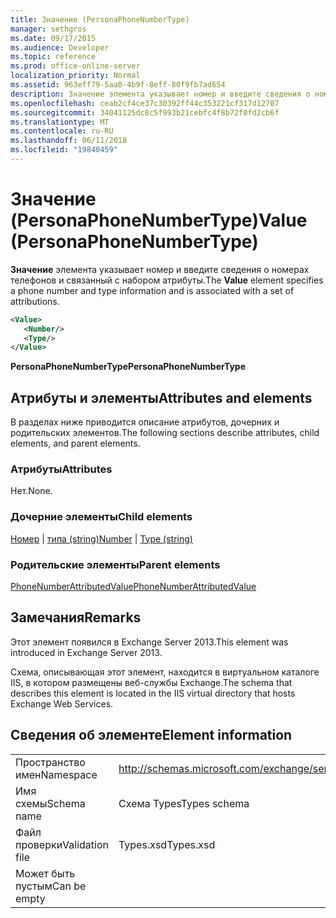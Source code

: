 ```yaml
---
title: Значение (PersonaPhoneNumberType)
manager: sethgros
ms.date: 09/17/2015
ms.audience: Developer
ms.topic: reference
ms.prod: office-online-server
localization_priority: Normal
ms.assetid: 963eff79-5aa0-4b9f-8eff-80f9fb7ad654
description: Значение элемента указывает номер и введите сведения о номерах телефонов и связанный с набором атрибуты.
ms.openlocfilehash: ceab2cf4ce37c30392ff44c353221cf317d12707
ms.sourcegitcommit: 34041125dc8c5f993b21cebfc4f8b72f0fd2cb6f
ms.translationtype: MT
ms.contentlocale: ru-RU
ms.lasthandoff: 06/11/2018
ms.locfileid: "19840459"
---
```

# <a name="value-personaphonenumbertype"></a><span data-ttu-id="97da9-103">Значение (PersonaPhoneNumberType)</span><span class="sxs-lookup"><span data-stu-id="97da9-103">Value (PersonaPhoneNumberType)</span></span>

<span data-ttu-id="97da9-104">**Значение** элемента указывает номер и введите сведения о номерах телефонов и связанный с набором атрибуты.</span><span class="sxs-lookup"><span data-stu-id="97da9-104">The **Value** element specifies a phone number and type information and is associated with a set of attributions.</span></span> 
  
```XML
<Value>
   <Number/>
   <Type/>
</Value>
```

<span data-ttu-id="97da9-105">**PersonaPhoneNumberType**</span><span class="sxs-lookup"><span data-stu-id="97da9-105">**PersonaPhoneNumberType**</span></span>

## <a name="attributes-and-elements"></a><span data-ttu-id="97da9-106">Атрибуты и элементы</span><span class="sxs-lookup"><span data-stu-id="97da9-106">Attributes and elements</span></span>

<span data-ttu-id="97da9-107">В разделах ниже приводится описание атрибутов, дочерних и родительских элементов.</span><span class="sxs-lookup"><span data-stu-id="97da9-107">The following sections describe attributes, child elements, and parent elements.</span></span>
  
### <a name="attributes"></a><span data-ttu-id="97da9-108">Атрибуты</span><span class="sxs-lookup"><span data-stu-id="97da9-108">Attributes</span></span>

<span data-ttu-id="97da9-109">Нет.</span><span class="sxs-lookup"><span data-stu-id="97da9-109">None.</span></span>
  
### <a name="child-elements"></a><span data-ttu-id="97da9-110">Дочерние элементы</span><span class="sxs-lookup"><span data-stu-id="97da9-110">Child elements</span></span>

<span data-ttu-id="97da9-111">[Номер](number.md) | [типа (string)](type-string.md)</span><span class="sxs-lookup"><span data-stu-id="97da9-111">[Number](number.md) | [Type (string)](type-string.md)</span></span>
  
### <a name="parent-elements"></a><span data-ttu-id="97da9-112">Родительские элементы</span><span class="sxs-lookup"><span data-stu-id="97da9-112">Parent elements</span></span>

[<span data-ttu-id="97da9-113">PhoneNumberAttributedValue</span><span class="sxs-lookup"><span data-stu-id="97da9-113">PhoneNumberAttributedValue</span></span>](phonenumberattributedvalue.md)
  
## <a name="remarks"></a><span data-ttu-id="97da9-114">Замечания</span><span class="sxs-lookup"><span data-stu-id="97da9-114">Remarks</span></span>

<span data-ttu-id="97da9-115">Этот элемент появился в Exchange Server 2013.</span><span class="sxs-lookup"><span data-stu-id="97da9-115">This element was introduced in Exchange Server 2013.</span></span>
  
<span data-ttu-id="97da9-116">Схема, описывающая этот элемент, находится в виртуальном каталоге IIS, в котором размещены веб-службы Exchange.</span><span class="sxs-lookup"><span data-stu-id="97da9-116">The schema that describes this element is located in the IIS virtual directory that hosts Exchange Web Services.</span></span>
  
## <a name="element-information"></a><span data-ttu-id="97da9-117">Сведения об элементе</span><span class="sxs-lookup"><span data-stu-id="97da9-117">Element information</span></span>

|||
|:-----|:-----|
|<span data-ttu-id="97da9-118">Пространство имен</span><span class="sxs-lookup"><span data-stu-id="97da9-118">Namespace</span></span>  <br/> |http://schemas.microsoft.com/exchange/services/2006/types  <br/> |
|<span data-ttu-id="97da9-119">Имя схемы</span><span class="sxs-lookup"><span data-stu-id="97da9-119">Schema name</span></span>  <br/> |<span data-ttu-id="97da9-120">Схема Types</span><span class="sxs-lookup"><span data-stu-id="97da9-120">Types schema</span></span>  <br/> |
|<span data-ttu-id="97da9-121">Файл проверки</span><span class="sxs-lookup"><span data-stu-id="97da9-121">Validation file</span></span>  <br/> |<span data-ttu-id="97da9-122">Types.xsd</span><span class="sxs-lookup"><span data-stu-id="97da9-122">Types.xsd</span></span>  <br/> |
|<span data-ttu-id="97da9-123">Может быть пустым</span><span class="sxs-lookup"><span data-stu-id="97da9-123">Can be empty</span></span>  <br/> ||
   

